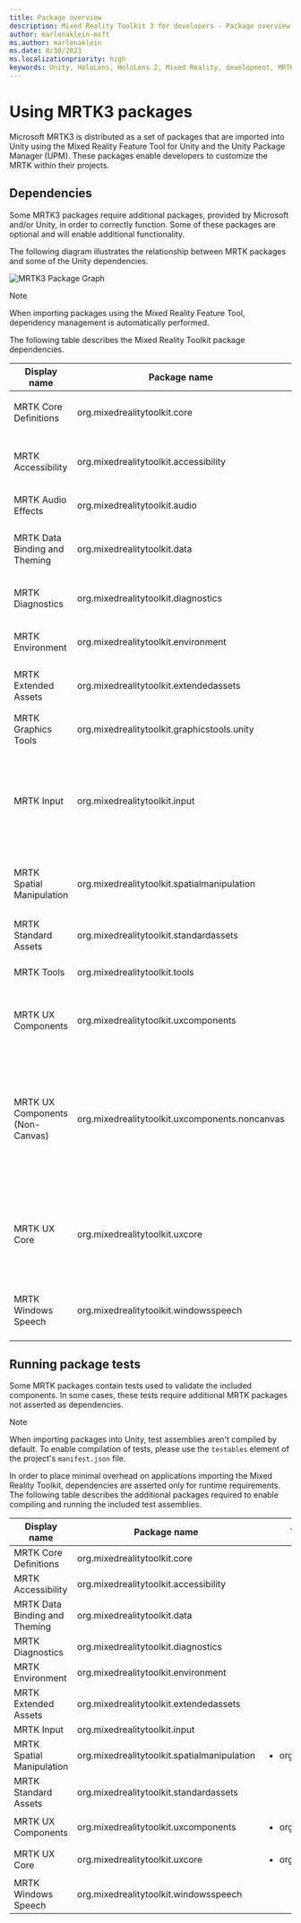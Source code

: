 ```yaml
---
title: Package overview
description: Mixed Reality Toolkit 3 for developers - Package overview.
author: marlenaklein-msft
ms.author: marlenaklein
ms.date: 8/30/2023
ms.localizationpriority: high
keywords: Unity, HoloLens, HoloLens 2, Mixed Reality, development, MRTK3, packages
---
```


# Using MRTK3 packages

Microsoft MRTK3 is distributed as a set of packages that are imported into Unity using the Mixed Reality Feature Tool for Unity and the Unity Package Manager (UPM). These packages enable developers to customize the MRTK within their projects.

## Dependencies

Some MRTK3 packages require additional packages, provided by Microsoft and/or Unity, in order to correctly function. Some of these packages are optional and will enable additional functionality.

The following diagram illustrates the relationship between MRTK packages and some of the Unity dependencies.

![MRTK3 Package Graph](../images/MRTK3_Packages.png)

> [!Note]
> When importing packages using the Mixed Reality Feature Tool, dependency management is automatically performed.

The following table describes the Mixed Reality Toolkit package dependencies.

| Display name | Package name | Description | Required  | Optional  |
| ----------- | ----------- | --------- | -------- | ---------- |
| MRTK Core Definitions |  org.mixedrealitytoolkit.core | Shared definitions, utilities and components. | <ul> <li> com.unity.xr.interaction.toolkit </li> <li> com.unity.xr.management </li> </ul> | |
| MRTK Accessibility | org.mixedrealitytoolkit.accessibility | Definitions, features and subsystem for building accessible mixed reality experiences. | <ul> <li> org.mixedrealitytoolkit.core </li> <li> org.mixedrealitytoolkit.graphicstools.unity </li> <li> com.unity.textmeshpro </li> </ul> | |
| MRTK Audio Effects | org.mixedrealitytoolkit.audio | Effects and features that enhance the audio in mixed reality experiences. | <ul> <li> org.mixedrealitytoolkit.core </li> </ul> | |
| MRTK Data Binding and Theming | org.mixedrealitytoolkit.data | Support for data binding and UI element theming. | <ul> <li> org.mixedrealitytoolkit.core </li> <li> com.unity.nuget.newtonsoft-json </li> <li> com.unity.textmeshpro </li> </ul> |  |
| MRTK Diagnostics | org.mixedrealitytoolkit.diagnostics | Diagnostics and performance monitoring subsystems and tools. | <ul> <li> org.mixedrealitytoolkit.core </li> <li> com.unity.xr.management </li> </ul> | |
| MRTK Environment | org.mixedrealitytoolkit.environment | Environmental features and subsystems, such as Spatial Awareness and boundaries. | <ul> <li> org.mixedrealitytoolkit.core </li> <li> com.unity.xr.management </li> </ul> |  |
| MRTK Extended Assets | org.mixedrealitytoolkit.extendedassets | Additional audio, font, texture and other assets for use in applications. | <ul> <li> org.mixedrealitytoolkit.standardassets </li> <li> org.mixedrealitytoolkit.graphicstools.unity </li> </ul> | |
| MRTK Graphics Tools | org.mixedrealitytoolkit.graphicstools.unity | Shaders, textures, materials and models. | | <ul> <li> com.unity.render-pipelines.universal </li> </ul> |
| MRTK Input | org.mixedrealitytoolkit.input | Input components including support for articulated hands, offline speech recognition and in-editor input simulation. | <ul> <li> org.mixedrealitytoolkit.core </li> <li> org.mixedrealitytoolkit.graphicstools.unity </li> <li> com.unity.xr.interaction.toolkit </li> <li> com.unity.inputsystem </li> <li> com.unity.xr.management </li> <li> com.unity.xr.openxr </li> <li> com.unity.xr.arfoundation </li> </ul> | |
| MRTK Spatial Manipulation | org.mixedrealitytoolkit.spatialmanipulation | Spatial positioning and manipulation components and utilities, including solvers. | <ul> <li> org.mixedrealitytoolkit.core </li> <li> org.mixedrealitytoolkit.uxcore </li> <li> com.unity.inputsystem </li> <li> com.unity.xr.interaction.toolkit </li> </ul> | <ul> <li> org.mixedrealitytoolkit.input </li> </ul> |
| MRTK Standard Assets | org.mixedrealitytoolkit.standardassets | Standard assets, including materials and textures, for use by applications. | <ul> <li> org.mixedrealitytoolkit.graphicstools.unity </li> </ul> | |
| MRTK Tools | org.mixedrealitytoolkit.tools | Collection of Unity Editor tools used to extend and optimize MRTK3 applications. | <ul> <li> org.mixedrealitytoolkit.core </li> </ul> | |
| MRTK UX Components | org.mixedrealitytoolkit.uxcomponents | MRTK UX component library, containing prefabs, visuals, pre-made controls, and everything to get started building 3D user interfaces for mixed reality. | <ul> <li> org.mixedrealitytoolkit.uxcore </li> <li> org.mixedrealitytoolkit.spatialmanipulation </li> <li> com.microsoft.standardassets </li> </ul> | |
| MRTK UX Components (Non-Canvas) | org.mixedrealitytoolkit.uxcomponents.noncanvas | MRTK non-Canvas UX component library, for building 3D UX without Canvas layout. For most production-grade UI, we recommend the dynamic hybrid Canvas-based UX systems, located in org.mixedrealitytoolkit.uxcomponents. However, in some circumstances, static/non-Canvas UI may offer improved performance and batching, and may be desirable in resource-constrained scenarios. | <ul> <li> org.mixedrealitytoolkit.uxcore </li> <li> org.mixedrealitytoolkit.spatialmanipulation </li> <li> com.microsoft.standardassets </li> </ul> | |
| MRTK UX Core | org.mixedrealitytoolkit.uxcore | Core interaction and visualization scripts for building MR user interface components.\n\nNote: this is intended to be consumed in order to build UX libraries. To build MR interfaces with a pre-existing library of components, see org.mixedrealitytoolkit.uxcomponents. | <ul> <li> org.mixedrealitytoolkit.core </li> <li> org.mixedrealitytoolkit.graphicstools.unity </li> <li> com.unity.inputsystem </li> <li> com.unity.textmeshpro </li> <li> com.unity.xr.interaction.toolkit </li> </ul> | <ul> <li> org.mixedrealitytoolkit.data </li> </ul> |
| MRTK Windows Speech | org.mixedrealitytoolkit.windowsspeech | Speech subsystem implementation for native Windows speech APIs. Allows for the use of native Windows speech recognition to fire events and drive XRI interactions. | <ul> <li> org.mixedrealitytoolkit.core </li> </ul> | |

## Running package tests

Some MRTK packages contain tests used to validate the included components. In some cases, these tests require additional MRTK packages not asserted as dependencies.

> [!NOTE]
> When importing packages into Unity, test assemblies aren't compiled by default. To enable compilation of tests, please use the `testables` element of the project's `manifest.json` file.

In order to place minimal overhead on applications importing the Mixed Reality Toolkit, dependencies are asserted only for runtime requirements. The following table describes the additional packages required to enable compiling and running the included test assemblies.

| Display name | Package name | Test requirements |
| ------------ | ------------ | ----------------- |
| MRTK Core Definitions | org.mixedrealitytoolkit.core  | |
| MRTK Accessibility | org.mixedrealitytoolkit.accessibility | |
| MRTK Data Binding and Theming | org.mixedrealitytoolkit.data | |
| MRTK Diagnostics | org.mixedrealitytoolkit.diagnostics | |
| MRTK Environment | org.mixedrealitytoolkit.environment | |
| MRTK Extended Assets | org.mixedrealitytoolkit.extendedassets | |
| MRTK Input | org.mixedrealitytoolkit.input |  |
| MRTK Spatial Manipulation | org.mixedrealitytoolkit.spatialmanipulation | <ul> <li> org.mixedrealitytoolkit.input </li> </ul> |
| MRTK Standard Assets | org.mixedrealitytoolkit.standardassets | |
| MRTK UX Components | org.mixedrealitytoolkit.uxcomponents | <ul> <li> org.mixedrealitytoolkit.input </li> </ul> |
| MRTK UX Core | org.mixedrealitytoolkit.uxcore | <ul> <li> org.mixedrealitytoolkit.input </li> </ul> |
| MRTK Windows Speech | org.mixedrealitytoolkit.windowsspeech | |
